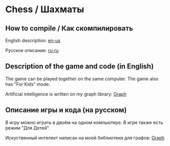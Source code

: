 # Chess / Шахматы

## How to compile / Как скомпилировать


English description: [en-us](docs/en-us/README.md)

Русское описание: [ru-ru](docs/ru-ru/README.md)

## Description of the game and code (in English)

The game can be played together on the same computer. The game also has "For Kids" mode.

Artificial intelligence is written on my graph library: [Graph](https://github.com/DmitriySidyakin/Graph )

## Описание игры и кода (на русском)

В игру можно играть в двоём на одном компьютере. В игре также есть режим "Для Детей".

Искуственный интелект написан на моей библиотеки для графов: [Graph](https://github.com/DmitriySidyakin/Graph)
